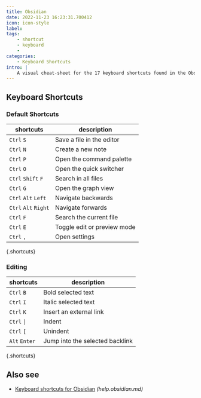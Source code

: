 ```yaml
---
title: Obsidian
date: 2022-11-23 16:23:31.700412
icon: icon-style
label: 
tags: 
    - shortcut
    - keyboard
    - 
categories:
    - Keyboard Shortcuts
intro: |
    A visual cheat-sheet for the 17 keyboard shortcuts found in the Obsidian knowledge base app.
---
```




Keyboard Shortcuts
------------------



### Default Shortcuts

shortcuts | description
---|---
`Ctrl` `S`  | Save a file in the editor
`Ctrl` `N`  | Create a new note
`Ctrl` `P`  | Open the command palette
`Ctrl` `O`  | Open the quick switcher
`Ctrl` `Shift` `F`  | Search in all files
`Ctrl` `G`  | Open the graph view
`Ctrl` `Alt` `Left`  | Navigate backwards
`Ctrl` `Alt` `Right`  | Navigate forwards
`Ctrl` `F`  | Search the current file
`Ctrl` `E`  | Toggle edit or preview mode
`Ctrl` `,`  | Open settings
{.shortcuts}


### Editing

shortcuts | description
---|---
`Ctrl` `B`  | Bold selected text
`Ctrl` `I`  | Italic selected text
`Ctrl` `K`  | Insert an external link
`Ctrl` `]`  | Indent
`Ctrl` `[`  | Unindent
`Alt` `Enter`  | Jump into the selected backlink
{.shortcuts}




Also see
--------
- [Keyboard shortcuts for Obsidian](https://help.obsidian.md/How+to/Keyboard+shortcuts) _(help.obsidian.md)_
